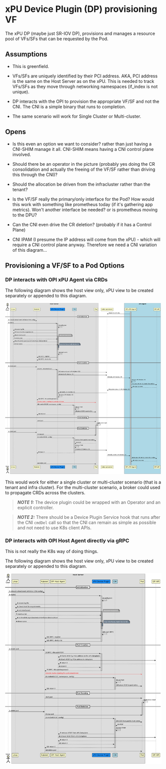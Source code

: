 # xPU Device Plugin (DP) provisioning VF

The xPU DP (maybe just SR-IOV DP), provisions and manages a resource pool
of VFs/SFs that can be requested by the Pod.

## Assumptions

- This is greenfield.

- VFs/SFs are uniquely identified by their PCI address. AKA, PCI address is the same on the Host Server as on the xPU. This is needed to track VFs/SFs as they move through networking namespaces (if_index is not unique).

- DP interacts with the OPI to provision the appropriate VF/SF and not the CNI. The CNI is a simple binary that runs to completion.

- The same scenario will work for Single Cluster or Multi-cluster.

## Opens

- Is this even an option we want to consider? rather than just having a CNI-SHIM manage it all. CNI-SHIM means having a CNI control plane involved.

- Should there be an operator in the picture (probably yes doing the CR consolidation and actually the freeing of the VF/SF rather than driving this through the CNI)?

- Should the allocation be driven from the infracluster rather than the tenant?

- Is the VF/SF really the primary/only interface for the Pod? How would this work with something like prometheus today (if it's gathering app metrics). Won't another interface be needed? or is prometheus moving to the DPU?

- Can the CNI even drive the CR deletion? (probably if it has a Control Plane)

- CNI IPAM (I presume the IP address will come from the xPU) - which will require a CNI control plane anyway. Therefore we need a CNI variation of this diagram...

## Provisioning a VF/SF to a Pod Options

### DP interacts with OPI xPU Agent via CRDs

The following diagram shows the host view only, xPU view to be created separately or appended to this diagram.

![device-plugin-cr](./images/device-plugin-cr.png)

This would work for either a single cluster or multi-cluster scenario (that is
a tenant and infra cluster). For the multi-cluster scenario, a broker could used
to propagate CRDs across the clusters.

> **_NOTE 1:_** The device plugin could be wrapped with an Operator and an explicit controller.

> **_NOTE 2:_** There should be a Device Plugin Service hook that runs after the CNI `cmdDel` call so that the CNI can remain as simple as possible and not need to use K8s client APIs.

### DP interacts with OPI Host Agent directly via gRPC

This is not really the K8s way of doing things.

The following diagram shows the host view only, xPU view to be created separately or appended to this diagram.

![device-plugin-cr](./images/device-plugin.png)
